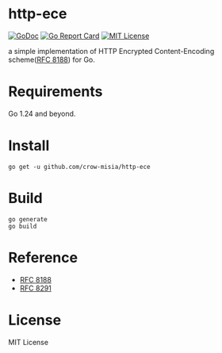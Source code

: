# http-ece

[![GoDoc](https://godoc.org/github.com/crow-misia/http-ece?status.svg)](https://godoc.org/github.com/crow-misia/http-ece)
[![Go Report Card](https://goreportcard.com/badge/github.com/crow-misia/http-ece)](https://goreportcard.com/report/github.com/crow-misia/http-ece)
[![MIT License](https://img.shields.io/github/license/crow-misia/http-ece)](LICENSE)

a simple implementation of HTTP Encrypted Content-Encoding scheme([RFC 8188](https://datatracker.ietf.org/doc/html/rfc8188)) for Go.

# Requirements

Go 1.24 and beyond.

# Install

```shell
go get -u github.com/crow-misia/http-ece
```

# Build

```shell
go generate
go build
```

# Reference

- [RFC 8188](https://datatracker.ietf.org/doc/html/rfc8188)
- [RFC 8291](https://datatracker.ietf.org/doc/html/rfc8291)

# License

MIT License
